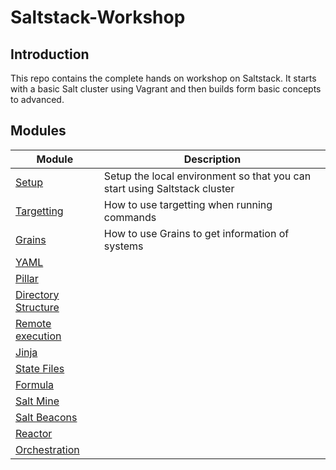 # Saltstack-Workshop

## Introduction

This repo contains the complete hands on workshop on Saltstack. It starts with a basic Salt cluster using Vagrant and then builds form basic concepts to advanced.

## Modules

| Module | Description |
|---|---|
|[Setup](docs/setup)| Setup the local environment so that you can start using Saltstack cluster|
|[Targetting](docs/target)|How to use targetting when running commands|
|[Grains](docs/grains)| How to use Grains to get information of systems|
|[YAML](docs/yaml)||
|[Pillar](docs/pillar)||
|[Directory Structure](docs/dir_structure)||
|[Remote execution](docs/remote_execution)||
|[Jinja](docs/jinja)||
|[State Files](docs/sls)||
|[Formula](docs/formula)||
|[Salt Mine](docs/mine)||
|[Salt Beacons](docs/beacon)||
|[Reactor](docs/reactor)||
|[Orchestration](docs/orchestrate)||

